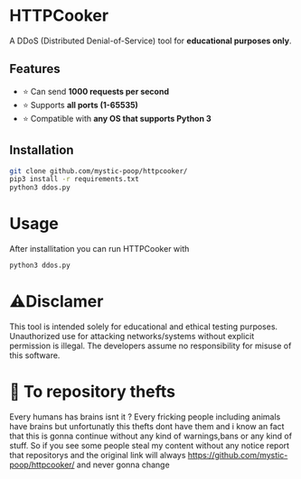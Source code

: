 # HTTPCooker  
A DDoS (Distributed Denial-of-Service) tool for **educational purposes only**.  

## Features  
- ⭐ Can send **1000 requests per second**  
- ⭐ Supports **all ports (1-65535)**  
- ⭐ Compatible with **any OS that supports Python 3**  

## Installation  
```bash
git clone github.com/mystic-poop/httpcooker/
pip3 install -r requirements.txt
python3 ddos.py
 ```
# Usage
After installitation you can run HTTPCooker with
```bash
python3 ddos.py
```

# ⚠️Disclamer
This tool is intended solely for educational and ethical testing purposes. Unauthorized use for attacking networks/systems without explicit permission is illegal. The developers assume no responsibility for misuse of this software.

# 🛑 To repository thefts 
Every humans has brains isnt it ? Every fricking people including animals have brains but unfortunatly this thefts dont have them and i know an fact that this is gonna continue without any kind of warnings,bans or any kind of stuff. So if you see some people steal my content without any notice report that repositorys and the original link will always  https://github.com/mystic-poop/httpcooker/ and never gonna change

